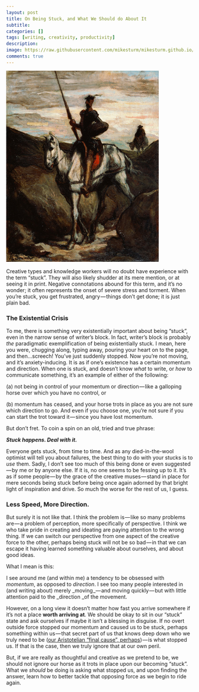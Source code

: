 ```yaml
---
layout: post
title: On Being Stuck, and What We Should do About It
subtitle:
categories: []
tags: [writing, creativity, productivity]
description:
image: https://raw.githubusercontent.com/mikesturm/mikesturm.github.io/master/assets/Quixote.jpg
comments: true
---
```

![](/graphics/Quixote.jpg)

Creative types and knowledge workers will no doubt have experience with the term “stuck”. They will also likely shudder at its mere mention, or at seeing it in print. Negative connotations abound for this term, and it’s no wonder; it often represents the onset of severe stress and torment. When you’re stuck, you get frustrated, angry — things don’t get done; it is just plain bad.
<!--more-->

### The Existential Crisis

To me, there is something very existentially important about being “stuck”, even in the narrow sense of writer’s block. In fact, writer’s block is probably _the_ paradigmatic exemplification of being existentially stuck. I mean, here you were, chugging along, typing away, pouring your heart on to the page, and then…screech! You’ve just suddenly stopped. Now you’re not moving, and it’s anxiety-inducing. It is as if one’s existence has a certain momentum and direction. When one is stuck, and doesn’t know *what* to write, or *how* to communicate something, it’s an example of either of the following:

(a) not being in control of your momentum or direction — like a galloping horse over which you have no control, or

(b) momentum has ceased, and your horse trots in place as you are not sure which direction to go. And even if you choose one, you’re not sure if you can start the trot toward it — since you have lost momentum.

But don’t fret. To coin a spin on an old, tried and true phrase:


***Stuck happens. Deal with it.***

Everyone gets stuck, from time to time. And as any died-in-the-wool optimist will tell you about failures, the best thing to do with your stucks is to _use_ them. Sadly, I don’t see too much of this being done or even suggested — by me or by anyone else. If it is, no one seems to be fessing up to it. It’s as if some people — by the grace of the creative muses — stand in place for mere seconds being stuck before being once again adorned by that bright light of inspiration and drive. So much the worse for the rest of us, I guess.

### Less Speed, More Direction.

But surely it is not like that. I think the problem is — like so many problems are — a problem of perception, more specifically of perspective. I think we who take pride in creating and ideating are paying attention to the wrong thing. If we can switch our perspective from one aspect of the creative force to the other, perhaps being stuck will not be so bad — in that we can escape it having learned something valuable about ourselves, and about good ideas.

What I mean is this:

I see around me (and within me) a tendency to be obsessed with _momentum_, as opposed to _direction_. I see too many people interested in (and writing about) merely _moving _— and moving quickly — but with little attention paid to the _direction _of the movement.

However, on a long view it doesn’t matter how fast you arrive somewhere if it’s not a place **worth arriving at**. We should be okay to sit in our “stuck” state and ask ourselves if maybe it isn’t a blessing in disguise. If no overt outside force stopped our momentum and caused us to be stuck, perhaps something within us — that secret part of us that knows deep down who we truly need to be ([our Aristotelian “final cause”, perhaps][1]) — is what stopped us. If that is the case, then we truly ignore that at our own peril.

   [1]: http://wiki.43folders.com/index.php/Happiness

But, if we are really as thoughtful and creative as we pretend to be, we should not ignore our horse as it trots in place upon our becoming “stuck”. What we _should_ be doing is asking what stopped us, and upon finding the answer, learn how to better tackle that opposing force as we begin to ride again.
